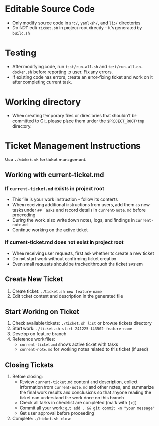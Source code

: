 # Editable Source Code
- Only modify source code in `src/`, `yaml-sh/`, and `lib/` directories
- Do NOT edit `ticket.sh` in project root directly - it's generated by `build.sh`

# Testing
- After modifying code, run `test/run-all.sh` and `test/run-all-on-docker.sh` before reporting to user. Fix any errors.
- If existing code has errors, create an error-fixing ticket and work on it after completing current task.

# Working directory
- When creating temporary files or directories that shouldn’t be committed to Git, please place them under the `$PROJECT_ROOT/tmp` directory.

# Ticket Management Instructions

Use `./ticket.sh` for ticket management.

## Working with current-ticket.md

### If `current-ticket.md` exists in project root

- This file is your work instruction - follow its contents
- When receiving additional instructions from users, add them as new tasks under `## Tasks` and record details in `current-note.md` before proceeding
- During the work, also write down notes, logs, and findings in `current-note.md`
- Continue working on the active ticket

### If current-ticket.md does not exist in project root

- When receiving user requests, first ask whether to create a new ticket
- Do not start work without confirming ticket creation
- Even small requests should be tracked through the ticket system

## Create New Ticket

1. Create ticket: `./ticket.sh new feature-name`
2. Edit ticket content and description in the generated file

## Start Working on Ticket

1. Check available tickets: `./ticket.sh list` or browse tickets directory
2. Start work: `./ticket.sh start 241225-143502-feature-name`
3. Develop on feature branch
4. Reference work files:
   - `current-ticket.md` shows active ticket with tasks
   - `current-note.md` for working notes related to this ticket (if used)

## Closing Tickets

1. Before closing:
   - Review `current-ticket.md` content and description, collect information from `current-note.md` and other notes, and summarize the final work results and conclusions so that anyone reading the ticket can understand the work done on this branch
   - Check all tasks in checklist are completed (mark with `[x]`)
   - Commit all your work: `git add . && git commit -m "your message"`
   - Get user approval before proceeding
2. Complete: `./ticket.sh close`